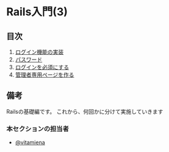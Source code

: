 # Rails入門(3)

## 目次

1. [ログイン機能の実装](./section01.md)
1. [パスワード](./section02.md)
1. [ログインを必須にする](./section03.md)
1. [管理者専用ページを作る](./section04.md)

## 備考

Railsの基礎編です。
これから、何回かに分けて実施していきます

### 本セクションの担当者

- [@vitamiena](http://github.com/vitamiena)
